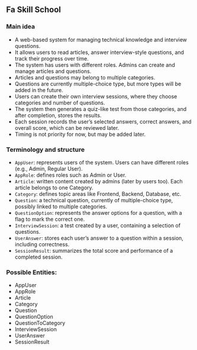 ﻿## Fa Skill School

### Main idea

- A web-based system for managing technical knowledge and interview questions.
- It allows users to read articles, answer interview-style questions, and track their progress over time.
- The system has users with different roles. Admins can create and manage articles and questions.
- Articles and questions may belong to multiple categories.
- Questions are currently multiple-choice type, but more types will be added in the future.
- Users can create their own interview sessions, where they choose categories and number of questions.
- The system then generates a quiz-like test from those categories, and after completion, stores the results.
- Each session records the user’s selected answers, correct answers, and overall score, which can be reviewed later.
- Timing is not priority for now, but may be added later.

### Terminology and structure

- `AppUser`: represents users of the system. Users can have different roles (e.g., Admin, Regular User).
- `AppRole`: defines roles such as Admin or User.
- `Article`: written content created by admins (later by users too). Each article belongs to one Category.
- `Category`: defines topic areas like Frontend, Backend, Database, etc.
- `Question`: a technical question, currently of multiple-choice type, possibly linked to multiple categories.
- `QuestionOption`: represents the answer options for a question, with a flag to mark the correct one.
- `InterviewSession`: a test created by a user, containing a selection of questions.
- `UserAnswer`: stores each user’s answer to a question within a session, including correctness.
- `SessionResult`: summarizes the total score and performance of a completed session.

### Possible Entities:

- AppUser
- AppRole
- Article
- Category
- Question
- QuestionOption
- QuestionToCategory
- InterviewSession
- UserAnswer
- SessionResult